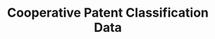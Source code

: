 ---
layout: default
bigquery: https://console.cloud.google.com/bigquery?p=patents-public-data&d=cpc&page=dataset
citation: '“Cooperative Patent Classification” by the EPO and USPTO, for public use. '
contributors: EPO, USPTO
cost: None
description: Cooperative Patent Classification Data contains the scheme and definitions
  of the Cooperative Patent Classification system for classifying patent documents.
  The CPC is the result of a partnership between the EPO and the USPTO in their joint
  effort to develop a common, internationally compatible classification system for
  technical documents, in particular patent publications, which will be used by both
  offices in the patent granting process
documentation: https://www.cooperativepatentclassification.org/cpcSchemeAndDefinitions
last_edit: 04/11/2022, 07:42:35
location: https://www.cooperativepatentclassification.org/index
maintained_by: USPTO, EPO
schema_fields:
- application_references
- titlePart
- children
- date_revised
- dateRevised
- ipcConcordant
- additional_only
- sizeCache
- parents
- limiting_references
- residual_references
- definition
- not_allocatable
- child_groups
- childGroups
- limitingReferences
- ipc_concordant
- notAllocatable
- informative_references
- titleFull
- symbol
- title_full
- level
- breakdownCode
- title_part
- status
- residualReferences
- synonyms
- informativeReferences
- glossary
- breakdown_code
- applicationReferences
shortname: cooperative_patent_classification
tags:
- patents
- science
title: Cooperative Patent Classification Data
uuid: 984374a7-16e9-4b35-9445-458daceb01bf
---